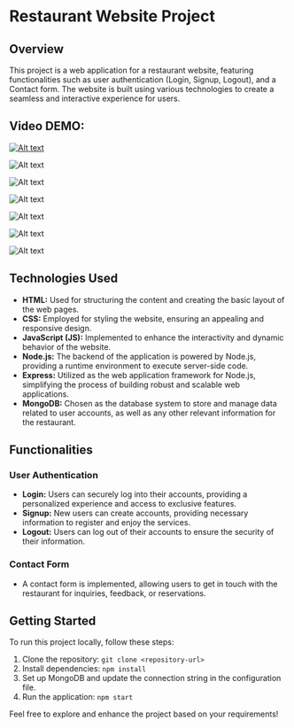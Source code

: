 # Restaurant Website Project

## Overview

This project is a web application for a restaurant website, featuring functionalities such as user authentication (Login, Signup, Logout), and a Contact form. The website is built using various technologies to create a seamless and interactive experience for users.

## Video DEMO:
[![Alt text](https://blogger.googleusercontent.com/img/a/AVvXsEiJWxnjrolBvLDCHWHV0Uw33aGfEWJv7BybFjlVYo-LpZ_tJakT4V_oiWWk_il6DblReZyInAUp7XLo6C9yRiHhXUuTUcVkIQesYRZK9Dnua_OaDpowUPHfH_EkH3-gRcgqqCZxpfGEEYSkcauJ3RNvexi4SeWUjO8g-UEhyqCYV5l7QyIj0ANmfSgui5E)](https://youtu.be/4EuKAeY_xGo)


![Alt text](https://blogger.googleusercontent.com/img/a/AVvXsEiJWxnjrolBvLDCHWHV0Uw33aGfEWJv7BybFjlVYo-LpZ_tJakT4V_oiWWk_il6DblReZyInAUp7XLo6C9yRiHhXUuTUcVkIQesYRZK9Dnua_OaDpowUPHfH_EkH3-gRcgqqCZxpfGEEYSkcauJ3RNvexi4SeWUjO8g-UEhyqCYV5l7QyIj0ANmfSgui5E)

![Alt text](https://blogger.googleusercontent.com/img/a/AVvXsEi3V9BUNd-kPRUlh3-3bIsZu7ZnsH6gArRLTJqVnBIp9UE-g4Q0otacv9PwNULOeqHKrxjs5jBsBb0ctMBrM5pKeUN5YMqYxCxFzXGZ8Q4iokvA47ZBuP6blIVOw3QgS13bdiI70pyrFKO1qfp8feNq8tMyWOkyBx1g5MGHrpOlrbjzN-Gr-eIB8uiIAGo)

![Alt text](https://blogger.googleusercontent.com/img/a/AVvXsEjGYFI05n6zxxFyuF2pFby4ClxIbD5z2L4BgU5CKe09T3CbtZV_s5BWdNJeh33JJXU_749WbMtf1-JxqcIwyYvI0-8k5__CfAmhPTafWMWfAyjr7GZZv6zIdNp7xKYmSEWHf7Sko6s96Wew7DZqonh7AyoZeYxn5KaxRkIUXGD2VAzRtll5kcFiqtYgWoc)

![Alt text](imahttps://blogger.googleusercontent.com/img/a/AVvXsEjVN7EqghWDTl1R3pfJtcJTiPawidkoDxwSjWVy4HfvtcKOiW5mWoMQKMUSeaWdHU6mI4W8DW5lbILCN2rwpCr0FgUvKIUboB9WlykhD9hOHUT8cyVVaXSIU4JK8XZaX8BANDsBUXycEJO4slerxU1ToydwXYluVu9HHt_u7VmNk2G_eYABl6bEoRWCakcge_url)

![Alt text](https://blogger.googleusercontent.com/img/a/AVvXsEi8cclzIoQ35aRkpuZZgWKPdEALAs5um-vatcLheXJAXtmP6mZBksVmUugHnVdkZHxIAtBxuUaNuErnzpULFTZ97-n7IzLk0ega5-6PTwi4KTgRID4bs-IGXCyBTMQ5p_D8VuEIBkbEvMUhSAQ9Q6ZBTI10SfbyJa64zus554Uj2BwoCWty1JoHjNJISqU)

![Alt text](https://blogger.googleusercontent.com/img/a/AVvXsEhGExeq3v8047D3qDWYNMC8DFBMjV-8eDBQicUA_Ueu3OvXYcx5Jbgmmd94t-0JixHXSZmLYUwkyRPBc_FN4MOskYvtv8AcgbU29ZZ-8TKH-tNy82NNN02JAE7FcNQsimbCN6D6WFZwvCrnIbVB-PwnlDMZM22OUWcHPpmx3X9EZF3pw5w6IJpLfIKWsNc)

## Technologies Used

- **HTML:** Used for structuring the content and creating the basic layout of the web pages.
- **CSS:** Employed for styling the website, ensuring an appealing and responsive design.
- **JavaScript (JS):** Implemented to enhance the interactivity and dynamic behavior of the website.
- **Node.js:** The backend of the application is powered by Node.js, providing a runtime environment to execute server-side code.
- **Express:** Utilized as the web application framework for Node.js, simplifying the process of building robust and scalable web applications.
- **MongoDB:** Chosen as the database system to store and manage data related to user accounts, as well as any other relevant information for the restaurant.

## Functionalities

### User Authentication

- **Login:** Users can securely log into their accounts, providing a personalized experience and access to exclusive features.
- **Signup:** New users can create accounts, providing necessary information to register and enjoy the services.
- **Logout:** Users can log out of their accounts to ensure the security of their information.

### Contact Form

- A contact form is implemented, allowing users to get in touch with the restaurant for inquiries, feedback, or reservations.

## Getting Started

To run this project locally, follow these steps:

1. Clone the repository: `git clone <repository-url>`
2. Install dependencies: `npm install`
3. Set up MongoDB and update the connection string in the configuration file.
4. Run the application: `npm start`

Feel free to explore and enhance the project based on your requirements!
